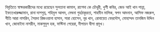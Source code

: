 বিবৃতিতে স্বাক্ষরকারীদের মধ্যে রয়েছেন সুলতানা কামাল, রাশেদা কে চৌধূরী, খুশী কবির, জেড আই খান পান্না, ইফতেখারুজ্জামান, রানা দাশগুপ্ত, শহিদুল আলম, মেঘনা গুহঠাকুরতা, শাহদীন মালিক, স্বপন আদনান, আসিফ নজরুল, গীতি আরা নাসরিন, সৈয়দা রিজওয়ানা হাসান, সারা হোসেন, নূর খান, রোবায়েত ফেরদৌস, মোহাম্মদ তানজিম উদ্দিন খান, জোবাইদা নাসরীন, মাকসুদুল হক, ফস্টিনা পেরেরা, দীপায়ন খীসা প্রমুখ।
